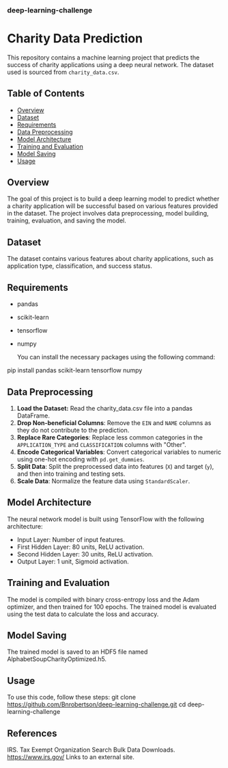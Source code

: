 ### deep-learning-challenge
# Charity Data Prediction

This repository contains a machine learning project that predicts the success of charity applications using a deep neural network. The dataset used is sourced from `charity_data.csv`.

## Table of Contents
- [Overview](#overview)
- [Dataset](#dataset)
- [Requirements](#requirements)
- [Data Preprocessing](#data-preprocessing)
- [Model Architecture](#model-architecture)
- [Training and Evaluation](#training-and-evaluation)
- [Model Saving](#model-saving)
- [Usage](#usage)


## Overview
The goal of this project is to build a deep learning model to predict whether a charity application will be successful based on various features provided in the dataset. The project involves data preprocessing, model building, training, evaluation, and saving the model.

## Dataset
The dataset contains various features about charity applications, such as application type, classification, and success status.

## Requirements
- pandas
- scikit-learn
- tensorflow
- numpy
  
  You can install the necessary packages using the following command:

pip install pandas scikit-learn tensorflow numpy

## Data Preprocessing
1. **Load the Dataset:** Read the charity_data.csv file into a pandas DataFrame.
2. **Drop Non-beneficial Columns**: Remove the `EIN` and `NAME` columns as they do not contribute to the prediction.
3. **Replace Rare Categories**: Replace less common categories in the `APPLICATION_TYPE` and `CLASSIFICATION` columns with "Other".
4. **Encode Categorical Variables**: Convert categorical variables to numeric using one-hot encoding with `pd.get_dummies`.
5. **Split Data**: Split the preprocessed data into features (`X`) and target (`y`), and then into training and testing sets.
6. **Scale Data**: Normalize the feature data using `StandardScaler`.

## Model Architecture
The neural network model is built using TensorFlow with the following architecture:

- Input Layer: Number of input features.
- First Hidden Layer: 80 units, ReLU activation.
- Second Hidden Layer: 30 units, ReLU activation.
- Output Layer: 1 unit, Sigmoid activation.
## Training and Evaluation
The model is compiled with binary cross-entropy loss and the Adam optimizer, and then trained for 100 epochs. The trained model is evaluated using the test data to calculate the loss and accuracy.

## Model Saving
The trained model is saved to an HDF5 file named AlphabetSoupCharityOptimized.h5.

## Usage
To use this code, follow these steps:
git clone https://github.com/Bnrobertson/deep-learning-challenge.git
cd deep-learning-challenge

## References

IRS. Tax Exempt Organization Search Bulk Data Downloads. https://www.irs.gov/ Links to an external site.

